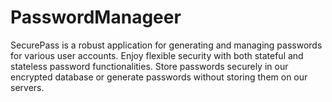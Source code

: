 # PasswordManageer
SecurePass is a robust application for generating and managing passwords for various user accounts. Enjoy flexible security with both stateful and stateless password functionalities. Store passwords securely in our encrypted database or generate passwords without storing them on our servers.
